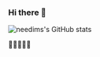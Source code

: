 ### Hi there 👋


![needims's GitHub stats](https://github-readme-stats.vercel.app/api/?username=needim&show_icons=true&title_color=fff&icon_color=79ff97&text_color=9f9f9f&bg_color=151515&hide=contribs,commits)

🚀🚀🚀🚀🚀
